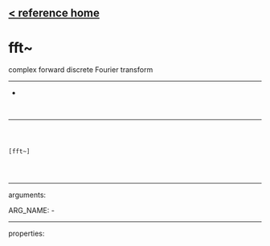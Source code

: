 [< reference home](index.html)
---

# fft~


complex forward discrete Fourier transform

---

-
<br>


---


```



[fft~]


            
```

---
arguments:

ARG_NAME: -<br>

---
properties:


